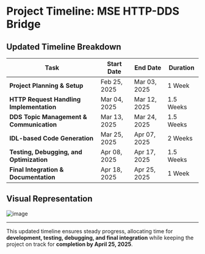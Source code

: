 # Project Timeline: MSE HTTP-DDS Bridge

## Updated Timeline Breakdown

| Task                                      | Start Date  | End Date    | Duration  |
|-------------------------------------------|------------|------------|-----------|
| **Project Planning & Setup**              | Feb 25, 2025 | Mar 03, 2025 | 1   Week  |
| **HTTP Request Handling Implementation**  | Mar 04, 2025 | Mar 12, 2025 | 1.5 Weeks |
| **DDS Topic Management & Communication**  | Mar 13, 2025 | Mar 24, 2025 | 1.5 Weeks |
| **IDL-based Code Generation**             | Mar 25, 2025 | Apr 07, 2025 | 2   Weeks |
| **Testing, Debugging, and Optimization**  | Apr 08, 2025 | Apr 17, 2025 | 1.5 Weeks |
| **Final Integration & Documentation**     | Apr 18, 2025 | Apr 25, 2025 | 1   Week  |

## Visual Representation
![image](https://github.com/user-attachments/assets/2c79300c-acdc-4ecf-b485-8d8b395b749a)


---

This updated timeline ensures steady progress, allocating time for **development, testing, debugging, and final integration** while keeping the project on track for **completion by April 25, 2025**.


